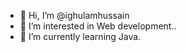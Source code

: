 - 👋 Hi, I’m @ighulamhussain
- 👀 I’m interested in Web development..
- 🌱 I’m currently learning Java.
<!---
ighulamhussain/ighulamhussain is a ✨ special ✨ repository because its `README.md` (this file) appears on your GitHub profile.
You can click the Preview link to take a look at your changes.
--->
